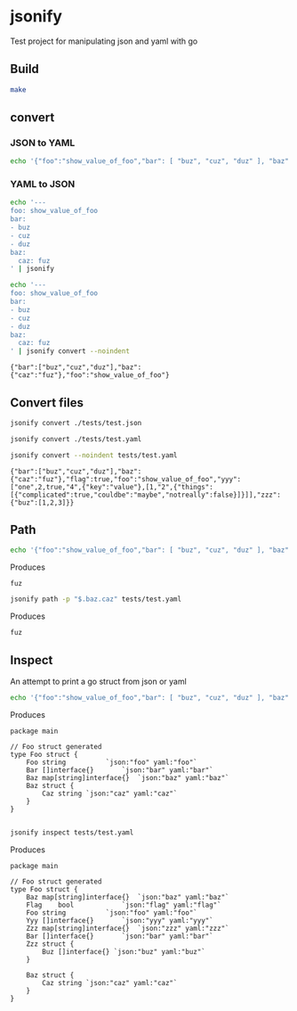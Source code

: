 # jsonify

Test project for manipulating json and yaml with go

## Build

```bash
make
```

## convert


### JSON to YAML

```bash
echo '{"foo":"show_value_of_foo","bar": [ "buz", "cuz", "duz" ], "baz" : { "caz" : "fuz"}}' | jsonify
```

### YAML to JSON

```bash
echo '---
foo: show_value_of_foo
bar:
- buz
- cuz
- duz
baz:
  caz: fuz
' | jsonify
```

```bash
echo '---
foo: show_value_of_foo
bar:
- buz
- cuz
- duz
baz:
  caz: fuz
' | jsonify convert --noindent
```

```
{"bar":["buz","cuz","duz"],"baz":{"caz":"fuz"},"foo":"show_value_of_foo"}
```

## Convert files

```bash
jsonify convert ./tests/test.json
```

```bash
jsonify convert ./tests/test.yaml
```



```bash
jsonify convert --noindent tests/test.yaml
```

```
{"bar":["buz","cuz","duz"],"baz":{"caz":"fuz"},"flag":true,"foo":"show_value_of_foo","yyy":["one",2,true,"4",{"key":"value"},[1,"2",{"things":[{"complicated":true,"couldbe":"maybe","notreally":false}]}]],"zzz":{"buz":[1,2,3]}}
```

## Path

```bash
echo '{"foo":"show_value_of_foo","bar": [ "buz", "cuz", "duz" ], "baz" : { "caz" : "fuz"}}' | jsonify path -p "$.baz.caz"
```

Produces

```
fuz
```


```bash
jsonify path -p "$.baz.caz" tests/test.yaml
```
Produces

```
fuz
```

## Inspect

An attempt to print a go struct from json or yaml

```bash
echo '{"foo":"show_value_of_foo","bar": [ "buz", "cuz", "duz" ], "baz" : { "caz" : "fuz"}}' | jsonify inspect
```

Produces

```
package main

// Foo struct generated
type Foo struct {
	Foo	string			`json:"foo" yaml:"foo"`
	Bar	[]interface{}		`json:"bar" yaml:"bar"`
	Baz	map[string]interface{}	`json:"baz" yaml:"baz"`
	Baz	struct {
		Caz string `json:"caz" yaml:"caz"`
	}
}


```


```bash
jsonify inspect tests/test.yaml
```

Produces

```
package main

// Foo struct generated
type Foo struct {
	Baz	map[string]interface{}	`json:"baz" yaml:"baz"`
	Flag	bool			`json:"flag" yaml:"flag"`
	Foo	string			`json:"foo" yaml:"foo"`
	Yyy	[]interface{}		`json:"yyy" yaml:"yyy"`
	Zzz	map[string]interface{}	`json:"zzz" yaml:"zzz"`
	Bar	[]interface{}		`json:"bar" yaml:"bar"`
	Zzz	struct {
		Buz []interface{} `json:"buz" yaml:"buz"`
	}

	Baz	struct {
		Caz string `json:"caz" yaml:"caz"`
	}
}
```
